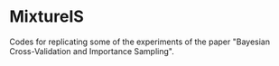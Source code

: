 # MixtureIS
Codes for replicating some of the experiments of the paper "Bayesian Cross-Validation and Importance Sampling". 
